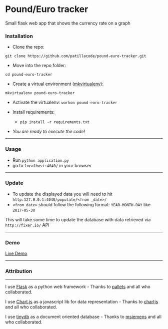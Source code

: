 # Pound/Euro tracker
Small flask web app that shows the currency rate on a graph


### Installation

* Clone the repo:

`git clone https://github.com/patillacode/pound-euro-tracker.git`

* Move into the repo folder:

`cd pound-euro-tracker`

* Create a virtual environment ([mkvirtualenv](http://docs.python-guide.org/en/latest/dev/virtualenvs/)):

```mkvirtualenv pound-euro-tracker```

* Activate the virtualenv:
```workon pound-euro-tracker```

* Install requirements:

    * `pip install -r requirements.txt`

* _You are ready to execute the code!_

------------

### Usage
* Run `python application.py`
* go to `localhost:4040/` in your browser

------------

### Update

* To update the displayed data you will need to hit `http:127.0.0.1:4040/populate/<from _date>/`
* `<from_date>` should follow the following format: `YEAR-MONTH-DAY` like `2017-05-30`

This will take some time to update the database with data retrieved via `http://fixer.io/` API

------------


### Demo
[Live Demo](http://currency.patilla.es/)

------------

### Attribution ###
-------------------
I use [Flask](https://github.com/pallets/flask) as a python web framework - Thanks to [pallets](https://github.com/pallets/) and all who collaborated.

I use [Chart.js](https://github.com/chartjs/Chart.js) as a javascript lib for data representation - Thanks to [chartjs](https://github.com/chartjs) and all who collaborated.

I use [tinydb](https://github.com/msiemens/tinydb) as a document oriented database - Thanks to [msiemens](https://github.com/msiemens/) and all who collaborated.